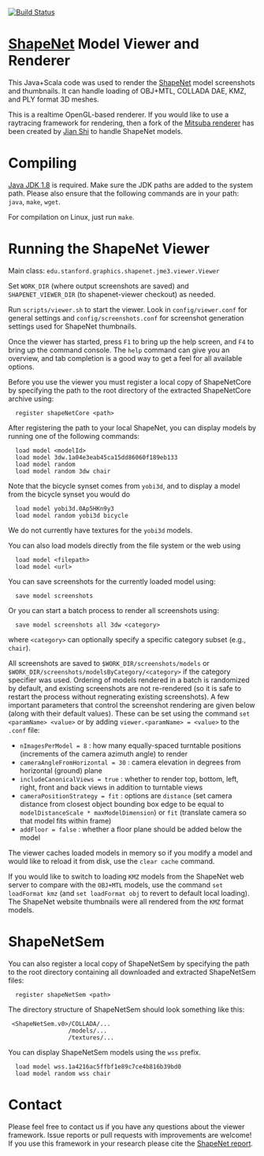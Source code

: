 [![Build Status](https://travis-ci.org/ShapeNet/shapenet-viewer.svg)](https://travis-ci.org/ShapeNet/shapenet-viewer)
# [ShapeNet](www.shapenet.org) Model Viewer and Renderer

This Java+Scala code was used to render the [ShapeNet](www.shapenet.org) model screenshots and thumbnails.  It can handle loading of OBJ+MTL, COLLADA DAE, KMZ, and PLY format 3D meshes.

This is a realtime OpenGL-based renderer.  If you would like to use a raytracing framework for rendering, then a fork of the [Mitsuba renderer](https://github.com/shi-jian/mitsuba-shapenet) has been created by [Jian Shi](https://github.com/shi-jian) to handle ShapeNet models.

Compiling
=========
[Java JDK 1.8](http://www.oracle.com/technetwork/java/javase/downloads/jdk8-downloads-2133151.html) is required. Make sure the JDK paths are added to the system path.  Please also ensure that the following commands are in your path: `java`, `make`, `wget`.

For compilation on Linux, just run `make`.

Running the ShapeNet Viewer
===========================
Main class: `edu.stanford.graphics.shapenet.jme3.viewer.Viewer`

Set `WORK_DIR` (where output screenshots are saved) and `SHAPENET_VIEWER_DIR` (to shapenet-viewer checkout) as needed.

Run `scripts/viewer.sh` to start the viewer.  Look in `config/viewer.conf` for general settings and `config/screenshots.conf` for screenshot generation settings used for ShapeNet thumbnails.

Once the viewer has started, press `F1` to bring up the help screen, and `F4` to bring up the command console.  The `help` command can give you an overview, and tab completion is a good way to get a feel for all available options.

Before you use the viewer you must register a local copy of ShapeNetCore by specifying the path to the root directory of the extracted ShapeNetCore archive using:

      register shapeNetCore <path>

After registering the path to your local ShapeNet, you can display models by running one of the following commands:

      load model <modelId>
      load model 3dw.1a04e3eab45ca15dd86060f189eb133
      load model random
      load model random 3dw chair
      
Note that the bicycle synset comes from `yobi3d`, and to display a model from the bicycle synset you would do 

      load model yobi3d.0Ap5HKn9y3
      load model random yobi3d bicycle

We do not currently have textures for the `yobi3d` models.      
      
You can also load models directly from the file system or the web using

      load model <filepath>
      load model <url>
      
You can save screenshots for the currently loaded model using:

      save model screenshots
     
Or you can start a batch process to render all screenshots using:

      save model screenshots all 3dw <category>

where `<category>` can optionally specify a specific category subset (e.g., `chair`).

All screenshots are saved to `$WORK_DIR/screenshots/models` or `$WORK_DIR/screenshots/modelsByCategory/<category>` if the category specifier was used.  Ordering of models rendered in a batch is randomized by default, and existing screenshots are not re-rendered (so it is safe to restart the process without regnerating existing screenshots).  A few important parameters that control the screenshot rendering are given below (along with their default values). These can be set using the command `set <paramName> <value>` or by adding `viewer.<paramName> = <value>` to the `.conf` file:

- `nImagesPerModel = 8` : how many equally-spaced turntable positions (increments of the camera azimuth angle) to render
- `cameraAngleFromHorizontal = 30` : camera elevation in degrees from horizontal (ground) plane
- `includeCanonicalViews = true` : whether to render top, bottom, left, right, front and back views in addition to turntable views
- `cameraPositionStrategy = fit` : options are `distance` (set camera distance from closest object bounding box edge to be equal to `modelDistanceScale * maxModelDimension`) or `fit` (translate camera so that model fits within frame)
- `addFloor = false` : whether a floor plane should be added below the model

The viewer caches loaded models in memory so if you modify a model and would like to reload it from disk, use the `clear cache` command.

If you would like to switch to loading `KMZ` models from the ShapeNet web server to compare with the `OBJ+MTL` models, use the command `set loadFormat kmz` (and `set loadFormat obj` to revert to default local loading).  The ShapeNet website thumbnails were all rendered from the `KMZ` format models.

ShapeNetSem
===========

You can also register a local copy of ShapeNetSem by specifying the path to the root directory containing all downloaded and extracted ShapeNetSem files:

      register shapeNetSem <path>

The directory structure of ShapeNetSem should look something like this:

     <ShapeNetSem.v0>/COLLADA/...
                     /models/...
                     /textures/...
      
You can display ShapeNetSem models using the `wss` prefix.

      load model wss.1a4216ac5ffbf1e89c7ce4b816b39bd0
      load model random wss chair

Contact
=======

Please feel free to contact us if you have any questions about the viewer framework.  Issue reports or pull requests with improvements are welcome!  If you use this framework in your research please cite the [ShapeNet  report](http://shapenet.cs.stanford.edu/resources/shapenet.bib).
